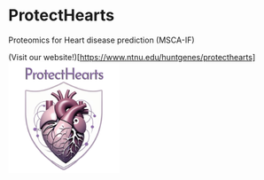 # ProtectHearts
Proteomics for Heart disease prediction (MSCA-IF)

(Visit our website!)[https://www.ntnu.edu/huntgenes/protecthearts]  
 <img src="/ProtectHearts.png" alt="Project Logo" width="200" height="200">

